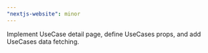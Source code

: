 ```yaml
---
"nextjs-website": minor
---
```


Implement UseCase detail page, define UseCases props, and add UseCases data fetching.
